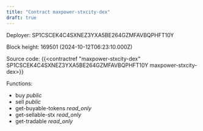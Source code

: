 ```yaml
---
title: "Contract maxpower-stxcity-dex"
draft: true
---
```

Deployer: SP1CSCEK4C4SXNEZ3YXA5BE264GZMFAVBQPHFT10Y


 



Block height: 169501 (2024-10-12T06:23:10.000Z)

Source code: {{<contractref "maxpower-stxcity-dex" SP1CSCEK4C4SXNEZ3YXA5BE264GZMFAVBQPHFT10Y maxpower-stxcity-dex>}}

Functions:

* buy _public_
* sell _public_
* get-buyable-tokens _read_only_
* get-sellable-stx _read_only_
* get-tradable _read_only_
